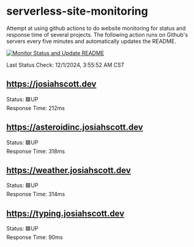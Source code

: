 # serverless-site-monitoring
Attempt at using github actions to do website monitoring for status and response time of several projects. The following action runs on Github's servers every five minutes and automatically updates the README.  

[![Monitor Status and Update README](https://github.com/JosiahSco/serverless-site-monitoring/actions/workflows/monitor.yaml/badge.svg)](https://github.com/JosiahSco/serverless-site-monitoring/actions/workflows/monitor.yaml)

Last Status Check: 12/1/2024, 3:55:52 AM CST

## https://josiahscott.dev
Status: 🟩UP  
Response Time: 212ms

## https://asteroidinc.josiahscott.dev
Status: 🟩UP  
Response Time: 318ms

## https://weather.josiahscott.dev
Status: 🟩UP  
Response Time: 314ms

## https://typing.josiahscott.dev
Status: 🟩UP  
Response Time: 90ms

